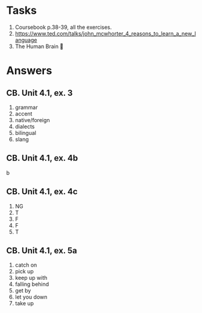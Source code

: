 # Tasks
1. Coursebook p.38-39, all the exercises.
2. https://www.ted.com/talks/john_mcwhorter_4_reasons_to_learn_a_new_language
3. The Human Brain 🧠

# Answers
## CB. Unit 4.1, ex. 3
1. grammar
2. accent
3. native/foreign
4. dialects
5. bilingual
6. slang

## CB. Unit 4.1, ex. 4b
b

## CB. Unit 4.1, ex. 4c
1. NG
2. T
3. F
4. F
5. T

## CB. Unit 4.1, ex. 5a
1. catch on
2. pick up
3. keep up with
4. falling behind
5. get by
6. let you down
7. take up
